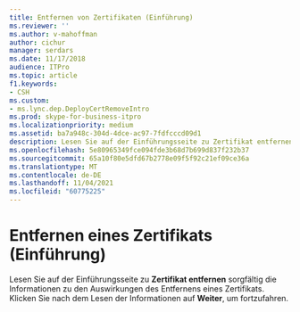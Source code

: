 ```yaml
---
title: Entfernen von Zertifikaten (Einführung)
ms.reviewer: ''
ms.author: v-mahoffman
author: cichur
manager: serdars
ms.date: 11/17/2018
audience: ITPro
ms.topic: article
f1.keywords:
- CSH
ms.custom:
- ms.lync.dep.DeployCertRemoveIntro
ms.prod: skype-for-business-itpro
ms.localizationpriority: medium
ms.assetid: ba7a948c-304d-4dce-ac97-7fdfcccd09d1
description: Lesen Sie auf der Einführungsseite zu Zertifikat entfernen sorgfältig die Informationen zu den Auswirkungen des Entfernens eines Zertifikats. Klicken Sie nach dem Lesen der Informationen auf Weiter, um fortzufahren.
ms.openlocfilehash: 5e80965349fce094fde3b68d7b699d837f232b37
ms.sourcegitcommit: 65a10f80e5dfd67b2778e09f5f92c21ef09ce36a
ms.translationtype: MT
ms.contentlocale: de-DE
ms.lasthandoff: 11/04/2021
ms.locfileid: "60775225"
---
```

# <a name="remove-certificate-intro"></a>Entfernen eines Zertifikats (Einführung)
 
Lesen Sie auf der Einführungsseite zu **Zertifikat entfernen** sorgfältig die Informationen zu den Auswirkungen des Entfernens eines Zertifikats. Klicken Sie nach dem Lesen der Informationen auf **Weiter**, um fortzufahren.
  

